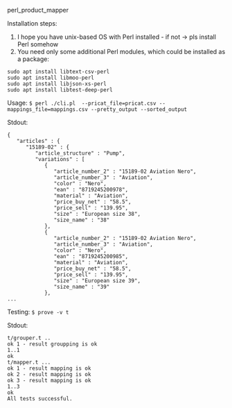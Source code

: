 perl_product_mapper

Installation steps:
1. I hope you have unix-based OS with Perl installed - if not -> pls install Perl somehow
2. You need only some additional Perl modules, which could be installed as a package:
```
sudo apt install libtext-csv-perl
sudo apt install libmoo-perl
sudo apt install libjson-xs-perl
sudo apt install libtest-deep-perl
```


Usage:
```$ perl ./cli.pl  --pricat_file=pricat.csv --mappings_file=mappings.csv --pretty_output --sorted_output```

Stdout:
```
{
   "articles" : {
      "15189-02" : {
         "article_structure" : "Pump",
         "variations" : [
            {
               "article_number_2" : "15189-02 Aviation Nero",
               "article_number_3" : "Aviation",
               "color" : "Nero",
               "ean" : "8719245200978",
               "material" : "Aviation",
               "price_buy_net" : "58.5",
               "price_sell" : "139.95",
               "size" : "European size 38",
               "size_name" : "38"
            },
            {
               "article_number_2" : "15189-02 Aviation Nero",
               "article_number_3" : "Aviation",
               "color" : "Nero",
               "ean" : "8719245200985",
               "material" : "Aviation",
               "price_buy_net" : "58.5",
               "price_sell" : "139.95",
               "size" : "European size 39",
               "size_name" : "39"
            },
...
```

Testing:
```$ prove -v t```

Stdout:
```
t/grouper.t ..
ok 1 - result groupping is ok
1..1
ok
t/mapper.t ...
ok 1 - result mapping is ok
ok 2 - result mapping is ok
ok 3 - result mapping is ok
1..3
ok
All tests successful.
```